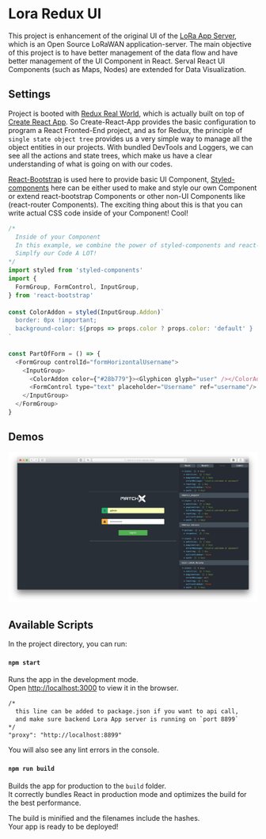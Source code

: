 # Lora Redux UI

This project is enhancement of the original UI of the [LoRa App Server](https://github.com/brocaar/lora-app-server), which is an Open Source LoRaWAN application-server.
The main objective of this project is to have better management of the data flow and have better management of the UI Component in React. Serval React UI Components (such as Maps, Nodes) are extended for Data Visualization.

## Settings

Project is booted with [Redux Real World](https://github.com/reactjs/redux/tree/master/examples/real-world), which is actually built on top of [Create React App](https://github.com/facebookincubator/create-react-app).
So Create-React-App provides the basic configuration to program a React Fronted-End project, and as for Redux,
the principle of `single state object tree` provides us a very simple way to manage all the object entities in our projects. With bundled DevTools and Loggers, we can see all the actions and state trees, which make us have a clear understanding of what is going on with our codes.

[React-Bootstrap](https://react-bootstrap.github.io) is used here to provide basic UI Component, [Styled-components](https://github.com/styled-components/styled-components) here can be either used to make and style our own Component or extend react-bootstrap Components or other non-UI Components like (react-router Components). The exciting thing about this is that you can write actual CSS code inside of your Component! Cool!

```javascript
/*
  Inside of your Component
  In this example, we combine the power of styled-components and react-bootstrap
  Simplfy our Code A LOT!
*/
import styled from 'styled-components'
import {
  FormGroup, FormControl, InputGroup,
} from 'react-bootstrap'

const ColorAddon = styled(InputGroup.Addon)`
  border: 0px !important;
  background-color: ${props => props.color ? props.color: 'default' } !important;
`

const PartOfForm = () => {
  <FormGroup controlId="formHorizontalUsername">
    <InputGroup>
      <ColorAddon color={"#28b779"}><Glyphicon glyph="user" /></ColorAddon>
      <FormControl type="text" placeholder="Username" ref="username"/>
    </InputGroup>
  </FormGroup>
}
```

## Demos
![applications](docs/img/login_demo.png)

## Available Scripts

In the project directory, you can run:

#### `npm start`

Runs the app in the development mode.<br>
Open [http://localhost:3000](http://localhost:3000) to view it in the browser.

```
/*
  this line can be added to package.json if you want to api call,
  and make sure backend Lora App server is running on `port 8899`
*/
"proxy": "http://localhost:8899"
```

You will also see any lint errors in the console.

#### `npm run build`

Builds the app for production to the `build` folder.<br>
It correctly bundles React in production mode and optimizes the build for the best performance.

The build is minified and the filenames include the hashes.<br>
Your app is ready to be deployed!
